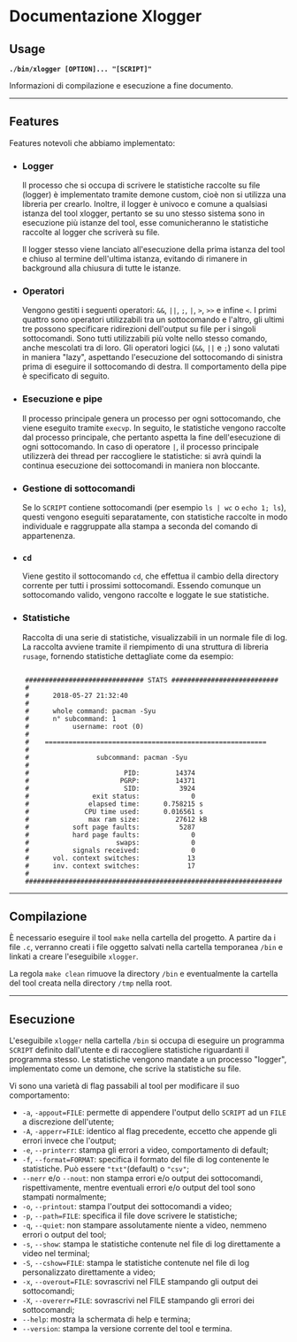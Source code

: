 # Documentazione Xlogger

## Usage

__`./bin/xlogger [OPTION]... "[SCRIPT]"`__

Informazioni di compilazione e esecuzione a fine documento.

---

## Features

Features notevoli che abbiamo implementato:

- ### Logger
    Il processo che si occupa di scrivere le statistiche raccolte su file (logger) è implementato tramite demone custom, cioè non si utilizza una libreria per crearlo. Inoltre, il logger è univoco e comune a qualsiasi istanza del tool xlogger, pertanto se su uno stesso sistema sono in esecuzione più istanze del tool, esse comunicheranno le statistiche raccolte al logger che scriverà su file. 
    
    Il logger stesso viene lanciato all'esecuzione della prima istanza del tool e chiuso al termine dell'ultima istanza, evitando di rimanere in background alla chiusura di tutte le istanze.

- ### Operatori
    Vengono gestiti i seguenti operatori: `&&`, `||`, `;`, `|`, `>`, `>>` e infine `<`. I primi quattro sono operatori utilizzabili  tra un sottocomando e l'altro, gli ultimi tre possono specificare ridirezioni dell'output su file per i singoli sottocomandi. Sono tutti utilizzabili più volte nello stesso comando, anche mescolati tra di loro. Gli operatori logici (`&&`, `||` e `;`) sono valutati in maniera "lazy", aspettando l'esecuzione del sottocomando di sinistra prima di eseguire il sottocomando di destra. Il comportamento della pipe è specificato di seguito.

- ### Esecuzione e pipe
    Il processo principale genera un processo per ogni sottocomando, che viene eseguito tramite `execvp`. In seguito, le statistiche vengono raccolte dal processo principale, che pertanto aspetta la fine dell'esecuzione di ogni sottocomando. In caso di operatore `|`, il processo principale utilizzerà dei thread per raccogliere le statistiche: si avrà quindi la continua esecuzione dei sottocomandi in maniera non bloccante.

- ### Gestione di sottocomandi
    Se lo `SCRIPT` contiene sottocomandi (per esempio `ls | wc` o `echo 1; ls`), questi vengono eseguiti separatamente, con statistiche raccolte in modo individuale e raggruppate alla stampa a seconda del comando di appartenenza.

- ### `cd`
    Viene gestito il sottocomando `cd`, che effettua il cambio della directory corrente per tutti i prossimi sottocomandi. Essendo comunque un sottocomando valido, vengono raccolte e loggate le sue statistiche.

- ### Statistiche
    Raccolta di una serie di statistiche, visualizzabili in un normale file di log. La raccolta avviene tramite il riempimento di una struttura di libreria `rusage`, fornendo statistiche dettagliate come da esempio:

```

    ############################## STATS ###########################
    #
    #      2018-05-27 21:32:40
    #
    #      whole command: pacman -Syu
    #      n° subcommand: 1
    #           username: root (0)
    #
    #    ========================================================
    #
    #                 subcommand: pacman -Syu
    #
    #                        PID:         14374
    #                       PGRP:         14371
    #                        SID:          3924
    #                exit status:             0
    #               elapsed time:      0.758215 s
    #              CPU time used:      0.016561 s
    #               max ram size:         27612 kB
    #           soft page faults:          5287
    #           hard page faults:             0
    #                      swaps:             0
    #           signals received:             0
    #      vol. context switches:            13
    #      inv. context switches:            17
    #
    #################################################################

```

---

## Compilazione

È necessario eseguire il tool `make` nella cartella del progetto. A partire da i file `.c`, verranno creati i file oggetto salvati nella cartella temporanea `/bin` e linkati a creare l'eseguibile `xlogger`.

La regola `make clean` rimuove la directory `/bin` e eventualmente la cartella del tool creata nella directory `/tmp` nella root.

---

## Esecuzione

L'eseguibile `xlogger` nella cartella `/bin` si occupa di eseguire un programma `SCRIPT` definito dall'utente e di raccogliere statistiche riguardanti il programma stesso. Le statistiche vengono mandate a un processo "logger", implementato come un demone, che scrive la statistiche su file.

Vi sono una varietà di flag passabili al tool per modificare il suo comportamento:

- `-a`, `-appout=FILE`: permette di appendere l'output dello `SCRIPT` ad un `FILE` a discrezione dell'utente;
- `-A`, `-apperr=FILE`: identico al flag precedente, eccetto che appende gli errori invece che l'output;
- `-e`, `--printerr`: stampa gli errori a video, comportamento di default;
- `-f`, `--format=FORMAT`: specifica il formato del file di log contenente le statistiche. Può essere `"txt"`(default) o `"csv"`;
- `--nerr` e/o `--nout`: non stampa errori e/o output dei sottocomandi, rispettivamente, mentre eventuali errori e/o output del tool sono stampati normalmente;
- `-o`, `--printout`: stampa l'output dei sottocomandi a video;
- `-p`, `--path=FILE`: specifica il file dove scrivere le statistiche;
- `-q`, `--quiet`: non stampare assolutamente niente a video, nemmeno errori o output del tool;
- `-s`, `--show`: stampa le statistiche contenute nel file di log direttamente a video nel terminal;
- `-S`, `--cshow=FILE`: stampa le statistiche contenute nel file di log personalizzato direttamente a video;
- `-x`, `--overout=FILE`: sovrascrivi nel FILE stampando gli output dei sottocomandi;
- `-X`, `--overerr=FILE`: sovrascrivi nel FILE stampando gli errori dei sottocomandi;
- `--help`: mostra la schermata di help e termina;
- `--version`: stampa la versione corrente del tool e termina.